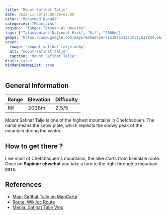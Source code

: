 ```yaml
---
title: "Mount Safihat Talje"
date: 2022-11-30T17:08:29+01:00
uthor: "Mohammed Daoudi"
categories: "Mountains"
regions: "Tanger-Tétouan-Al Hoceïma"
tags: ["Talassemtane National Park", "Rif", "2000m"]
gmaps: "https://www.google.com/maps/embed?pb=!1m18!1m12!1m3!1d17244.662779226015!2d-5.220815734828503!3d35.1765541783431!2m3!1f0!2f0!3f0!3m2!1i1024!2i768!4f13.1!3m3!1m2!1s0xd0b29df7adcd4cf%3A0xf37348a18c91f10b!2z2YLZhdipINis2KjZhCDYtdmB2YrYrdipINin2YTYq9mE2Kw!5e1!3m2!1sen!2sma!4v1669824575413!5m2!1sen!2sma"
cover:
  image: "/mount-safihat-talje.webp"
  alt: "mount-safihat-talje"
  caption: "Mount Safihat Talje"
draft: false
hiddenInHomeList: true
---
```


## General Information

| Range | Elevation | Difficulty |
| ---   | ---       | ---        |
| Rif   | 2038m     | 2.5/5      |

Mount Safihat Talje is one of the highest mountains in Chefchaouen. The name means the snow plate, which replects the snowy peak of the mountain during the winter.

## How to get there ?
Like most of Chefchaouen's mountains, the hike starts from tisemlale route. Once on **Sapinair chwehat** you take a turn to the right through a mountain pass.

## References
- [Map: Safihat Talje on MapCarta](https://mapcarta.com/fr/N8832172917)
- [Route: Wikiloc Route](https://www.wikiloc.com/hiking-trails/azilane-sfihate-talje-tissouka-chefchaouen-62223416)
- [Media: Safihat Talje Vlog](https://www.youtube.com/watch?v=3ysXtbBvCi4)
